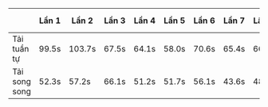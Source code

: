 |               | Lần 1 | Lần 2 | Lần 3 | Lần 4 | Lần 5 | Lần 6 | Lần 7 | Lần 8 | Lần 9 | Lần 10 | Trung bình |
|---------------|-------|-------|-------|-------|-------|-------|-------|-------|-------|--------|------------|
| Tải tuần tự   | 99.5s | 103.7s| 67.5s | 64.1s | 58.0s | 70.6s | 65.4s | 66.2s | 79.5s | 75.4s  |   75.0s    |
| Tải song song | 52.3s | 57.2s | 66.1s | 51.2s | 51.7s | 56.1s | 43.6s | 48.8s | 55.2s | 54.2s  |   53.6s    |